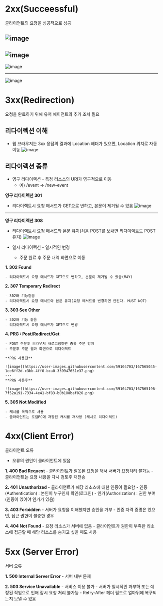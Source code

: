 # 2xx(Succeessful)
클라이언트의 요청을 성공적으로 성공

![image](https://user-images.githubusercontent.com/59104703/167559933-f28dbc28-d972-4fa6-b05b-f695b230f163.png)
---
![image](https://user-images.githubusercontent.com/59104703/167560031-2dace419-fa0d-47c7-b72b-06b163fc23c7.png)
---
![image](https://user-images.githubusercontent.com/59104703/167560055-391f11ca-4c16-475c-8e0b-79ecc6661602.png)

---
![image](https://user-images.githubusercontent.com/59104703/167560068-ac244a0f-0623-4e94-9e17-0f8786f2cc03.png)



# 3xx(Redirection)
요청을 완료하기 위해 유저 에이전트의 추가 조치 필요

## 리다이렉션 이해
- 웹 브라우저는 3xx 응답의 결과에 Location 헤더가 있으면, Location 위치로 자동 이동
![image](https://user-images.githubusercontent.com/59104703/167560591-4a1e2f11-6c63-42bb-a409-bbd2664976be.png)

## 리다이렉션 종류
- 영구 리다이렉션 - 특정 리소스의 URI가 영구적으로 이동
  - 예) /event -> /new-event

__영구 리다이렉션 301__
- 리다이렉트시 요청 메서드가 GET으로 변하고, 본문이 제거될 수 있음
![image](https://user-images.githubusercontent.com/59104703/167561368-4d72014c-fdde-42d9-a4f4-aa29032b2c85.png)
  
---

__영구 리다이렉션 308__
- 리다이렉트시 요청 메서드와 본문 유지(처음 POST를 보내면 리다이렉트도 POST 유지)
![image](https://user-images.githubusercontent.com/59104703/167561422-3a8d451b-3255-4fcf-9abc-18fb0d0e1f54.png)

- 일시 리다이렉션 - 일시적인 변경
  - 주문 완료 후 주문 내역 화면으로 이동

**1. 302 Found**

    - 리다이렉트시 요청 메서드가 GET으로 변하고, 본문이 제거될 수 있음(MAY)
    
**2. **307 Temporary Redirect****

    - 302와 기능같음
    - 리다이렉트시 요청 메서드와 본문 유지(요청 메서드를 변경하면 안된다. MUST NOT)
    
**3. **303 See Other****

    - 302와 기능 같음
    - 리다이렉트시 요청 메서드가 GET으로 변경
    
**4. **PRG : Post/Redirect/Get****

    - POST 주문후 브라우저 새로고침하면 중복 주문 방지
    - 주문후 주문 결과 화면으로 리다이렉트

    **PRG 사용전**
    
    ![image](https://user-images.githubusercontent.com/59104703/167565045-1ee6ff2d-c3bb-4ff0-bca0-339947651e37.png)
    ---
    **PRG 사용후**
    
    ![image](https://user-images.githubusercontent.com/59104703/167565196-7f52a191-7334-4e41-bf83-b0b188baf826.png)

**5. 305 Not Modified**

    - 캐시를 목적으로 사용
    - 클라이언트는 로컬PC에 저장된 캐시를 재사용 (캐시로 리다이렉트)



# 4xx(Client Error)
클라이언트 오류
- 오류의 원인이 클라이언트에 있음

**1. 400 Bad Request**
    - 클라이언트가 잘못된 요청을 해서 서버가 요청처리 불가능
    - 클라이언트는 요청 내용을 다시 검토후 재전송
    
**2. 401 Unauthorized**
    - 클라이언트가 해당 리소스에 대한 인증이 필요함
    - 인증(Authentication) : 본인이 누구인지 확인(로그인)
    - 인가(Authorization) : 권한 부여(인증이 있어야 인가가 있음)

**3. 403 Forbidden**
    - 서버가 요청을 이해했지만 승인을 거부
    - 인증 자격 증명은 있으면, 접근 권한이 불충한 경우

**4. 404 Not Found**
    - 요청 리소스가 서버에 없음
    - 클라이언트가 권한이 부족한 리소스에 접근할 때 해당 리소스를 숨기고 싶을 때도 사용
    
    
# 5xx (Server Error)
서버 오류

**1. 500 Internal Server Error**
    - 서버 내부 문제
    
**2. 503 Service Unavailable**
    - 서비스 이용 불가
    - 서버가 일시적인 과부하 또는 예정된 작업으로 인해 잠시 요청 처리 불가능
    - Retry-After 헤더 필드로 얼마뒤에 복구되는지 보낼 수 있음

